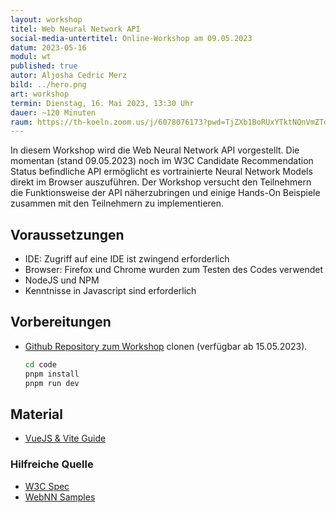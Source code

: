 ```yaml
---
layout: workshop
titel: Web Neural Network API
social-media-untertitel: Online-Workshop am 09.05.2023
datum: 2023-05-16
modul: wt
published: true
autor: Aljosha Cedric Merz
bild: ../hero.png
art: workshop
termin: Dienstag, 16. Mai 2023, 13:30 Uhr
dauer: ~120 Minuten
raum: https://th-koeln.zoom.us/j/6078076173?pwd=TjZXb1BoRUxYTktNQnVmZTducVhBQT09  Kenncode noss
---
```


In diesem Workshop wird die Web Neural Network API vorgestellt. Die momentan (stand 09.05.2023) noch im W3C Candidate Recommendation Status befindliche API ermöglicht es vortrainierte Neural Network Models direkt im Browser auszuführen. Der Workshop versucht den Teilnehmern die Funktionsweise der API näherzubringen und einige Hands-On Beispiele zusammen mit den Teilnehmern zu implementieren.

## Voraussetzungen
- IDE: Zugriff auf eine IDE ist zwingend erforderlich
- Browser: Firefox und Chrome wurden zum Testen des Codes verwendet
- NodeJS und NPM
- Kenntnisse in Javascript sind erforderlich 


## Vorbereitungen

- [Github Repository zum Workshop](https://github.com/acvm007/wt-workshop) clonen (verfügbar ab 15.05.2023). 
   
     ```sh
     cd code
     pnpm install
     pnpm run dev
     ```


## Material
- [VueJS & Vite Guide](https://vitejs.dev/guide/)

### Hilfreiche Quelle
- [W3C Spec](https://www.w3.org/TR/webnn/)
- [WebNN Samples](https://webmachinelearning.github.io/webnn-samples-intro/)
